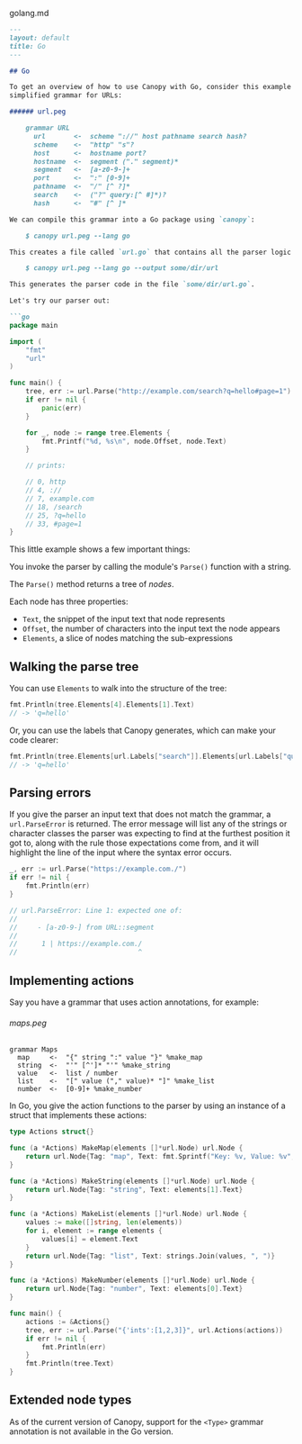 golang.md
```markdown
---
layout: default
title: Go
---

## Go

To get an overview of how to use Canopy with Go, consider this example of a
simplified grammar for URLs:

###### url.peg

    grammar URL
      url       <-  scheme "://" host pathname search hash?
      scheme    <-  "http" "s"?
      host      <-  hostname port?
      hostname  <-  segment ("." segment)*
      segment   <-  [a-z0-9-]+
      port      <-  ":" [0-9]+
      pathname  <-  "/" [^ ?]*
      search    <-  ("?" query:[^ #]*)?
      hash      <-  "#" [^ ]*

We can compile this grammar into a Go package using `canopy`:

    $ canopy url.peg --lang go

This creates a file called `url.go` that contains all the parser logic. The `--output` option can be used to override the default location:

    $ canopy url.peg --lang go --output some/dir/url

This generates the parser code in the file `some/dir/url.go`.

Let's try our parser out:

```go
package main

import (
    "fmt"
    "url"
)

func main() {
    tree, err := url.Parse("http://example.com/search?q=hello#page=1")
    if err != nil {
        panic(err)
    }

    for _, node := range tree.Elements {
        fmt.Printf("%d, %s\n", node.Offset, node.Text)
    }

    // prints:

    // 0, http
    // 4, ://
    // 7, example.com
    // 18, /search
    // 25, ?q=hello
    // 33, #page=1
}
```

This little example shows a few important things:

You invoke the parser by calling the module's `Parse()` function with a string.

The `Parse()` method returns a tree of *nodes*.

Each node has three properties:

* `Text`, the snippet of the input text that node represents
* `Offset`, the number of characters into the input text the node appears
* `Elements`, a slice of nodes matching the sub-expressions

## Walking the parse tree

You can use `Elements` to walk into the structure of the tree:

```go
fmt.Println(tree.Elements[4].Elements[1].Text)
// -> 'q=hello'
```

Or, you can use the labels that Canopy generates, which can make your code
clearer:

```go
fmt.Println(tree.Elements[url.Labels["search"]].Elements[url.Labels["query"]].text)
// -> 'q=hello'
```

## Parsing errors

If you give the parser an input text that does not match the grammar, a
`url.ParseError` is returned. The error message will list any of the strings or
character classes the parser was expecting to find at the furthest position it
got to, along with the rule those expectations come from, and it will highlight
the line of the input where the syntax error occurs.

```go
_, err := url.Parse("https://example.com./")
if err != nil {
    fmt.Println(err)
}

// url.ParseError: Line 1: expected one of:
//
//     - [a-z0-9-] from URL::segment
//
//      1 | https://example.com./
//                              ^
```

## Implementing actions

Say you have a grammar that uses action annotations, for example:

###### maps.peg

    grammar Maps
      map     <-  "{" string ":" value "}" %make_map
      string  <-  "'" [^']* "'" %make_string
      value   <-  list / number
      list    <-  "[" value ("," value)* "]" %make_list
      number  <-  [0-9]+ %make_number

In Go, you give the action functions to the parser by using an instance of a
struct that implements these actions:

```go
type Actions struct{}

func (a *Actions) MakeMap(elements []*url.Node) url.Node {
    return url.Node{Tag: "map", Text: fmt.Sprintf("Key: %v, Value: %v", elements[1].Text, elements[3].Text)}
}

func (a *Actions) MakeString(elements []*url.Node) url.Node {
    return url.Node{Tag: "string", Text: elements[1].Text}
}

func (a *Actions) MakeList(elements []*url.Node) url.Node {
    values := make([]string, len(elements))
    for i, element := range elements {
        values[i] = element.Text
    }
    return url.Node{Tag: "list", Text: strings.Join(values, ", ")}
}

func (a *Actions) MakeNumber(elements []*url.Node) url.Node {
    return url.Node{Tag: "number", Text: elements[0].Text}
}

func main() {
    actions := &Actions{}
    tree, err := url.Parse("{'ints':[1,2,3]}", url.Actions(actions))
    if err != nil {
        fmt.Println(err)
    }
    fmt.Println(tree.Text)
}
```

## Extended node types

As of the current version of Canopy, support for the `<Type>` grammar annotation is not available in the Go version.
```
